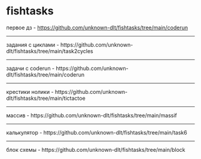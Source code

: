 # fishtasks

первое дз - https://github.com/unknown-dlt/fishtasks/tree/main/coderun
<hr>
задания с циклами - https://github.com/unknown-dlt/fishtasks/tree/main/task2cycles
<hr>
задачи с coderun - https://github.com/unknown-dlt/fishtasks/tree/main/coderun
<hr>
крестики нолики - https://github.com/unknown-dlt/fishtasks/tree/main/tictactoe
<hr>
массив - https://github.com/unknown-dlt/fishtasks/tree/main/massif
<hr>
калькулятор - https://github.com/unknown-dlt/fishtasks/tree/main/task6
<hr>
блок схемы - https://github.com/unknown-dlt/fishtasks/tree/main/block
